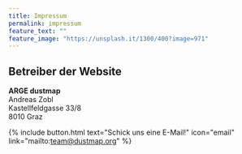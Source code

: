 ```yaml
---
title: Impressum
permalink: impressum
feature_text: ""
feature_image: "https://unsplash.it/1300/400?image=971"
---
```



## Betreiber der Website

**ARGE dustmap**<br>
Andreas Zobl<br>
Kastellfeldgasse 33/8<br>
8010 Graz<br>

{% include button.html text="Schick uns eine E-Mail!" icon="email" link="mailto:team@dustmap.org" %}